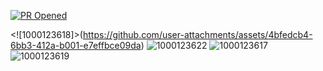 [![PR Opened](https://github.com/cloudflare/cloudflare-docs/actions/workflows/pr.yml/badge.svg)](https://github.com/cloudflare/cloudflare-docs/actions/workflows/pr.yml)<!DOCTYPE html>
<html>
<head>
    <title>VicTechFish App</title>
    <script src="https://sdk.minepi.com/pi-sdk.js"></script>
</head>
<body>
    <script>
        Pi.init({ version: "2.0", ... })
            sandbox: true,   Weka 'false' kwa production
            onReady: function() {
                console.log("Pi SDK imeandaliwa kikamilifu!");
                
                document.getElementById('payButton').style.display = 'block';
            }
        });

        function payWithPi() {
            Pi.createPayment({
                amount: 10,
                memo: "Nunua samaki 1kg",
                metadata: { productId: "sato_001" }
            }, {
                onReady: function(paymentId) {
                    console.log("Malipo yako tayari!", paymentId);
                },
                onCancel: function(paymentId) {
                    console.log("Malipo yamebatilishwa", paymentId);
                },
                onError: function(error) {
                    console.log("Kuna hitilafu:", error);
                }
            });
        }
    </script>

    <button id="payButton" style="display:none;" onclick="payWithPi()">
        Lipa kwa Pi Coin
    </button>
</body>
</html><!-- Sahihi -->
   <script src="https://sdk.minepi.com/pi-sdk.js"></script>
   
   <![1000123618]>(https://github.com/user-attachments/assets/4bfedcb4-6bb3-412a-b001-e7effbce09da)
![1000123622](https://github.com/user-attachments/assets/8a2ec520-1c08-4559-ae66-0d14295d774e)
![1000123617](https://github.com/user-attachments/assets/b31eed7d-63b2-4ced-9f9a-4c7e47707c69)
![1000123619](https://github.com/user-attachments/assets/bac6de85-d882-4e11-86bc-3e07927a0779)

   <script src="https://sdk.minepi.com/pi-sdk.js"></script![1000130314](https://github.com/user-attachments/assets/076a7344-f451-460b-af01-9c52481896ff)
![1000123624](https://github.com/user-attachments/assets/e05fd7de-19a4-453f-9bed-edfafa52d1ef)
![1000123617](https://github.com/user-attachments/assets/15fca134-dedf-4172-8a4b-e7cea5dffbc7)
![1000130314](https://github.com/user-attachments/assets/35bc152e-88bc-49b4-b383-f2a17bbf05e6)

